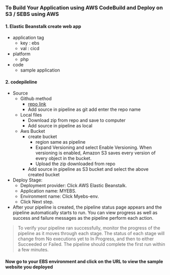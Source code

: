 ### To Build Your Application using AWS CodeBuild and Deploy on S3 / SEBS using AWS

#### 1. Elastic Beanstalk create web app

- application tag
  - key : ebs
  - val : cicd
- platform
  - php
- code
  - sample application

#### 2. codepileline

- Source
  - Github method
    - [repo link](https://github.com/imoisharma/aws-codepipeline-s3-codedeploy-linux-2.0)
    - Add source in pipeline as git add enter the repo name
  - Local files
    - Download zip from repo and save to computer
    - Add source in pipeline as local
  - Aws Bucket
    - create bucket
      - region same as pipeline
      - Expand Versioning and select Enable Versioning. When versioning is enabled, Amazon S3 saves every version of every object in the bucket.
      - Upload the zip downloaded from repo
    - Add source in pipeline as S3 bucket and select the above created bucket
- Deploy Stage:
  - Deployment provider: Click AWS Elastic Beanstalk.
  - Application name: MYEBS.
  - Environment name: Click Myebs-env.  
  - Click Next step.
- After your pipeline is created, the pipeline status page appears and the pipeline automatically starts
to run. You can view progress as well as success and failure messages as the pipeline perform each
action.

>To verify your pipeline ran successfully, monitor the progress of the pipeline as it moves through each stage. The status of each stage will change from No executions yet to In Progress, and then to either Succeeded or Failed. The pipeline should complete the first run within a few minutes.

#### Now go to your EBS environment and click on the URL to view the sample website you deployed
